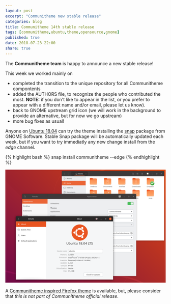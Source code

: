 ```yaml
---
layout: post
excerpt: "Communitheme new stable release"
categories: blog
title: Communitheme 14th stable release
tags: [communitheme,ubuntu,theme,opensource,gnome]
published: true
date: 2018-07-23 22:00
share: true
---
```


The **Communitheme team** is happy to announce a new stable release!

This week we worked mainly on

- completed the transition to the unique repository for all Communitheme compontents
- added the AUTHORS file, to recognize the people who contributed the most. **NOTE:** if you don't like to appear in the list, or you prefer to appear with a different name and/or email, please let us know).
- back to GNOME upstream grid icon (we will work in the background to provide an alternative, but for now we go upstream)
- more bug fixes as usual!


Anyone on [Ubuntu 18.04](https://www.ubuntu.com/download/desktop) can try the theme installing the [snap](https://snapcraft.io/communitheme) package from GNOME Software.
Stable Snap package will be automatically updated each week, but if you want to try immediatly any new change install from the *edge* channel.

{% highlight bash %}
snap install communitheme --edge
{% endhighlight %}

![communitheme-9th-release-pic](/images/ubuntu-communitheme-2.png)


A [Communitheme inspired Firefox theme](https://color.firefox.com/?theme=XQAAAALtAAAAAAAAAABBKYhm849SCiazH1KEGccwS-xNVAWBveAusLC2VAlvlSjJ6UJSeqAgCYbdwa_-rV70IROd68eEot6ey6DBD6clRBXp1e7Wbm3jkhhZsTB6iGtxUNA9rD_f7WkYu4v4RFB_XR74DFyPAFWYVQkUMNbL2Mo2sQa9jDMc35kqQOoJm4_aT6Dkc9xrEV6O_-5hkDwOlMzIcFLFRtRxRaGEyH-y4Be72Vgc9j_f_vkOgA) is available, but, please consider that *this is not part of Communitheme official release*.
